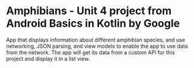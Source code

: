 Amphibians - Unit 4 project from Android Basics in Kotlin by Google
=====================================================================

App that displays information about different amphibian species,
and use networking, JSON parsing, and view models to enable the app to use data from the network.
The app will get its data from a custom API for this project and display it in a list view.

